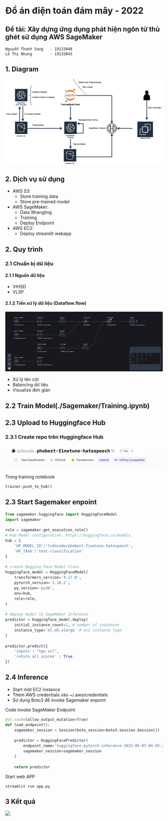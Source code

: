 # Đồ án điện toán đám mây - 2022
## Đề tài: Xây dựng ứng dụng phát hiện ngôn từ thù ghét sử dụng AWS SageMaker

> 
    Nguyễn Thanh Sang   - 19133048
    Lê Thị Nhung        - 19133043


## 1. Diagram 
![](./assets/pipeline.png)
## 2. Dịch vụ sử dụng
-   AWS S3:
    -   Store training data
    -   Store pre-trained model 
-   AWS SageMaker:
    -   Data Wrangling
    -   Training 
    -   Deploy Endpoint
-   AWS EC2:
    -   Deploy streamlit webapp
## 2. Quy trình
### 2.1 Chuẩn bị dữ liệu
#### 2.1.1 Nguồn dữ liệu
-   VIHSD
-   VLSP 

#### 2.1.2 Tiền xử lý dữ liệu (Dataflow.flow)
![](./assets/dataflow.png)
-   Xử lý tên cột
-   Balancing dữ liệu
-   Visualize đơn giản
## 2.2 Train Model(./Sagemaker/Training.ipynb)
## 2.3 Upload to Huggingface Hub
### 2.3.1 Create repo trên Huggingface Hub
![](./assets/huggingface.png)

Trong training notebook
```python
trainer.push_to_hub()
```
## 2.3 Start Sagemaker enpoint
```python
from sagemaker.huggingface import HuggingFaceModel
import sagemaker

role = sagemaker.get_execution_role()
# Hub Model configuration. https://huggingface.co/models
hub = {
	'HF_MODEL_ID':'tsdocode/phobert-finetune-hatespeech',
	'HF_TASK':'text-classification'
}

# create Hugging Face Model Class
huggingface_model = HuggingFaceModel(
	transformers_version='4.17.0',
	pytorch_version='1.10.2',
	py_version='py38',
	env=hub,
	role=role, 
)

# deploy model to SageMaker Inference
predictor = huggingface_model.deploy(
	initial_instance_count=1, # number of instances
	instance_type='ml.m5.xlarge' # ec2 instance type
)

predictor.predict({
	'inputs': "ngu vcl",
    'return_all_scores' : True
})
```
## 2.4 Inference
- Start một EC2 instance
- Thêm AWS credentials vào ~/.aws/credentials
- Sử dụng Boto3 để invoke Sagemaker enpoint 


Code invoke SageMaker Endpoint
```python
@st.cache(allow_output_mutation=True)
def load_endpoint():
    sagemaker_session = Session(boto_session=boto3.session.Session())

    predictor = HuggingFacePredictor(
        endpoint_name='huggingface-pytorch-inference-2022-05-07-04-03-22-044', 
        sagemaker_session=sagemaker_session
    )

    return predictor
```

Start web APP

```
streamlit run app.py
```

## 3 Kết quả
![](./assets/demo.gif)







